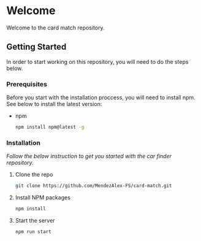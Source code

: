 # Welcome
Welcome to the card match repository.


## Getting Started

In order to start working on this repository, you will need to do the steps below.

### Prerequisites

Before you start with the installation proccess, you will need to install npm. See below to install the latest version:
* npm
  ```sh
  npm install npm@latest -g
  ```

### Installation

_Follow the below instruction to get you started with the car finder repository._

1. Clone the repo
   ```sh
   git clone https://github.com/MendezAlex-FS/card-match.git
   ```
1. Install NPM packages
   ```sh
   npm install
   ```
1. Start the server
   ```
   npm run start
   ```
